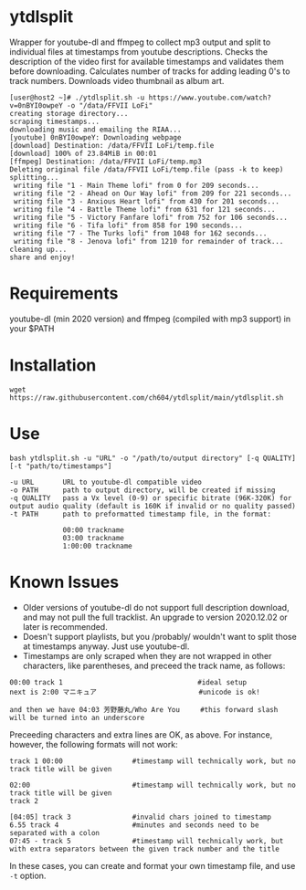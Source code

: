 # ytdlsplit
Wrapper for youtube-dl and ffmpeg to collect mp3 output and split to individual files at timestamps from youtube descriptions. Checks the description of the video first for available timestamps and validates them before downloading. Calculates number of tracks for adding leading 0's to track numbers. Downloads video thumbnail as album art.
```
[user@host2 ~]# ./ytdlsplit.sh -u https://www.youtube.com/watch?v=0nBYI0owpeY -o "/data/FFVII LoFi"
creating storage directory...
scraping timestamps...
downloading music and emailing the RIAA...
[youtube] 0nBYI0owpeY: Downloading webpage
[download] Destination: /data/FFVII LoFi/temp.file
[download] 100% of 23.84MiB in 00:01
[ffmpeg] Destination: /data/FFVII LoFi/temp.mp3
Deleting original file /data/FFVII LoFi/temp.file (pass -k to keep)
splitting...
 writing file "1 - Main Theme lofi" from 0 for 209 seconds...
 writing file "2 - Ahead on Our Way lofi" from 209 for 221 seconds...
 writing file "3 - Anxious Heart lofi" from 430 for 201 seconds...
 writing file "4 - Battle Theme lofi" from 631 for 121 seconds...
 writing file "5 - Victory Fanfare lofi" from 752 for 106 seconds...
 writing file "6 - Tifa lofi" from 858 for 190 seconds...
 writing file "7 - The Turks lofi" from 1048 for 162 seconds...
 writing file "8 - Jenova lofi" from 1210 for remainder of track...
cleaning up...
share and enjoy!
```
# Requirements
youtube-dl (min 2020 version) and ffmpeg (compiled with mp3 support) in your $PATH
# Installation
 `wget https://raw.githubusercontent.com/ch604/ytdlsplit/main/ytdlsplit.sh`
# Use
```
bash ytdlsplit.sh -u "URL" -o "/path/to/output directory" [-q QUALITY] [-t "path/to/timestamps"]
 
-u URL       URL to youtube-dl compatible video
-o PATH      path to output directory, will be created if missing
-q QUALITY   pass a Vx level (0-9) or specific bitrate (96K-320K) for output audio quality (default is 160K if invalid or no quality passed)
-t PATH      path to preformatted timestamp file, in the format:

             00:00 trackname
             03:00 trackname
             1:00:00 trackname
```
# Known Issues
- Older versions of youtube-dl do not support full description download, and may not pull the full tracklist. An upgrade to version 2020.12.02 or later is recommended.
- Doesn't support playlists, but you /probably/ wouldn't want to split those at timestamps anyway. Just use youtube-dl.
- Timestamps are only scraped when they are not wrapped in other characters, like parentheses, and preceed the track name, as follows:
```
00:00 track 1                                 #ideal setup
next is 2:00 マニキュア                         #unicode is ok!

and then we have 04:03 芳野藤丸/Who Are You     #this forward slash will be turned into an underscore
```
Preceeding characters and extra lines are OK, as above. For instance, however, the following formats will not work:
```
track 1 00:00                 #timestamp will technically work, but no track title will be given

02:00                         #timestamp will technically work, but no track title will be given
track 2

[04:05] track 3               #invalid chars joined to timestamp
6.55 track 4                  #minutes and seconds need to be separated with a colon
07:45 - track 5               #timestamp will technically work, but with extra separators between the given track number and the title
```
In these cases, you can create and format your own timestamp file, and use `-t` option.
